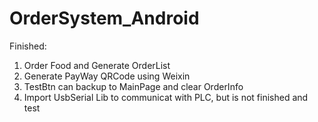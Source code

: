 # OrderSystem_Android
Finished:
1. Order Food and Generate OrderList
2. Generate PayWay QRCode using Weixin
3. TestBtn can backup to MainPage and clear OrderInfo
4. Import UsbSerial Lib to communicat with PLC, but is not finished and test

